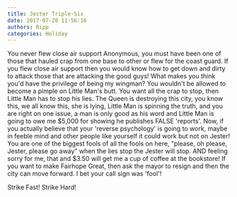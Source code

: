 ```yaml
---
title: Jester Triple-Six
date: 2017-07-20 11:56:16
authors: Ripp
categories: Holiday
---
```


 You never flew close air support Anonymous, you must have been one of those that hauled crap from one base to other or flew for the coast guard. If you flew close air support then you would know how to get down and dirty to attack those that are attacking the good guys! 
What makes you think you'd have the privilege of being my wingman? You wouldn't be allowed to become a pimple on Little Man's butt. You want all the crap to stop, then Little Man has to stop his lies. The Queen is destroying this city, you know this, we all know this, she is lying, Little Man is spinning the truth, and you are right on one issue, a man is only good as his word and Little Man is going to owe me $5,000 for showing he publishes FALSE 'reports'. 
Now, if you actually believe that your 'reverse psychology' is going to work, maybe in feeble mind and other people like yourself it could work but not on Jester! 
You are one of the biggest fools of all the fools on here, "please, oh please, Jester, please go away" when the lies stop the Jester will stop. 
AND feeling sorry for me, that and $3.50 will get me a cup of coffee at the bookstore! 
If you want to make Fairhope Great, then ask the mayor to resign and then the city can move forward.
I bet your call sign was 'fool'!

Strike Fast! Strike Hard!